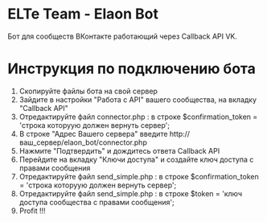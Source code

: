# ELTe Team - Elaon Bot
Бот для сообществ ВКонтакте работающий через Callback API VK.

# Инструкция по подключению бота

1. Скопируйте файлы бота на свой сервер
2. Зайдите в настройки "Работа с API" вашего сообщества, на вкладку "Callback API"
3. Отредактируйте файл connector.php : в строке $confirmation_token = 'строка которуую должен вернуть сервер';
4. В строке "Адрес Вашего сервера" введите http://ваш_сервер/elaon_bot/connector.php
5. Нажмите "Подтвердить" и дождитесь ответа Callback API
6. Перейдите на вкладку "Ключи доступа" и создайте ключ доступа с правами сообщения
6. Отредактируйте файл send_simple.php : в строке $confirmation_token = 'строка которуую должен вернуть сервер';
7. Отредактируйте файл send_simple.php : в строке $token = 'ключ доступа сообщества с правами сообщения';
8. Profit !!!
